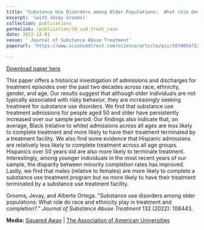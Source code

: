 ```yaml
---
title: "Substance Use Disorders among Older Populations:  What role does race and ethnicity play in treatment and completion?" 
excerpt: '(with Jevay Grooms)'
collection: publications
permalink: /publication/10_sud_treat_race
date: 2022-12-01
venue: ' Journal of Substance Abuse Treatment'
paperurl: 'https://www.sciencedirect.com/science/article/pii/S0740547221001690'

---
```


[Download paper here](https://www.sciencedirect.com/science/article/pii/S0740547221001690)

 This paper offers a historical investigation of admissions and discharges for treatment episodes over the past two decades across race, ethnicity, gender, and age. Our results suggest that although older individuals are not typically associated with risky behavior, they are increasingly seeking treatment for substance use disorders. We find that substance use treatment admissions for people aged 50 and older have persistently increased over our sample period. Our findings also indicate that, on average, Black (relative to white) admissions across all ages are less likely to complete treatment and more likely to have their treatment terminated by a treatment facility. We also find some evidence that Hispanic admissions are relatively less likely to complete treatment across all age groups. Hispanics over 50 years old are also more likely to terminate treatment. Interestingly, among younger individuals in the most recent years of our sample, the disparity between minority completion rates has improved. Lastly, we find that males (relative to females) are more likely to complete a substance use treatment program but no more likely to have their treatment terminated by a substance use treatment facility.

Grooms, Jevay, and Alberto Ortega. "Substance use disorders among older populations: What role do race and ethnicity play in treatment and completion?." <i>Journal of Substance Abuse Treatment</i> 132 (2022): 108443.

**Media:** 
[Squared Away](https://squaredawayblog.bc.edu/squared-away/aging-minorities-struggle-in-drug-treatment/) |  [The Association of American Universities](https://www.aau.edu/research-scholarship/featured-research-topics/major-racial-disparities-found-among-older-adults-substance-use-disorder)

